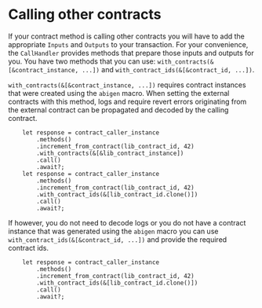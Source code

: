 # Calling other contracts

If your contract method is calling other contracts you will have to add the appropriate `Inputs` and `Outputs` to your transaction. For your convenience, the `CallHandler` provides methods that prepare those inputs and outputs for you. You have two methods that you can use: `with_contracts(&[&contract_instance, ...])` and `with_contract_ids(&[&contract_id, ...])`.

`with_contracts(&[&contract_instance, ...])` requires contract instances that were created using the `abigen` macro. When setting the external contracts with this method, logs and require revert errors originating from the external contract can be propagated and decoded by the calling contract.

```rust,ignore
    let response = contract_caller_instance
        .methods()
        .increment_from_contract(lib_contract_id, 42)
        .with_contracts(&[&lib_contract_instance])
        .call()
        .await?;
    let response = contract_caller_instance
        .methods()
        .increment_from_contract(lib_contract_id, 42)
        .with_contract_ids(&[lib_contract_id.clone()])
        .call()
        .await?;
```

 If however, you do not need to decode logs or you do not have a contract instance that was generated using the `abigen` macro you can use `with_contract_ids(&[&contract_id, ...])` and provide the required contract ids.

```rust,ignore
    let response = contract_caller_instance
        .methods()
        .increment_from_contract(lib_contract_id, 42)
        .with_contract_ids(&[lib_contract_id.clone()])
        .call()
        .await?;
```
